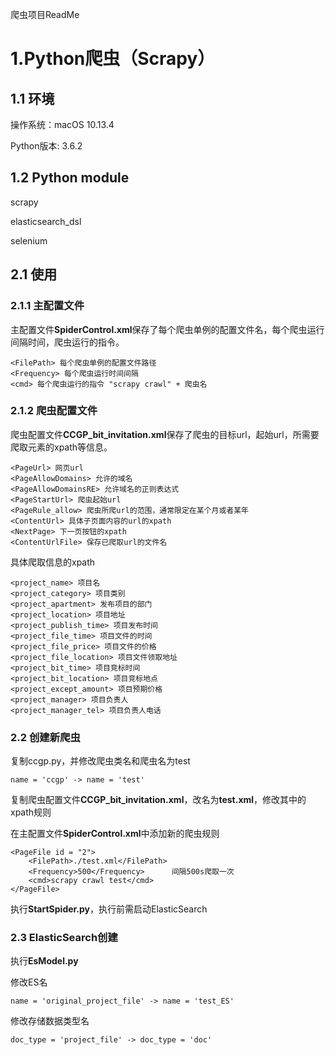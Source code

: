爬虫项目ReadMe

# 1.Python爬虫（Scrapy）
## 1.1 环境

操作系统：macOS 10.13.4

Python版本: 3.6.2

## 1.2 Python module

scrapy

elasticsearch_dsl

selenium

## 2.1 使用
### 2.1.1 主配置文件

主配置文件**SpiderControl.xml**保存了每个爬虫单例的配置文件名，每个爬虫运行间隔时间，爬虫运行的指令。

	<FilePath> 每个爬虫单例的配置文件路径
	<Frequency> 每个爬虫运行时间间隔
	<cmd> 每个爬虫运行的指令 "scrapy crawl" + 爬虫名

### 2.1.2 爬虫配置文件

爬虫配置文件**CCGP\_bit_invitation.xml**保存了爬虫的目标url，起始url，所需要爬取元素的xpath等信息。

	<PageUrl> 网页url
	<PageAllowDomains> 允许的域名
	<PageAllowDomainsRE> 允许域名的正则表达式
	<PageStartUrl> 爬虫起始url
	<PageRule_allow> 爬虫所爬url的范围，通常限定在某个月或者某年
	<ContentUrl> 具体子页面内容的url的xpath
	<NextPage> 下一页按钮的xpath
	<ContentUrlFile> 保存已爬取url的文件名
具体爬取信息的xpath

	<project_name> 项目名
	<project_category> 项目类别
	<project_apartment> 发布项目的部门
	<project_location> 项目地址
	<project_publish_time> 项目发布时间
	<project_file_time> 项目文件的时间
	<project_file_price> 项目文件的价格
	<project_file_location> 项目文件领取地址
	<project_bit_time> 项目竞标时间
	<project_bit_location> 项目竞标地点
	<project_except_amount> 项目预期价格
	<project_manager> 项目负责人
	<project_manager_tel> 项目负责人电话
	
### 2.2 创建新爬虫
	
复制ccgp.py，并修改爬虫类名和爬虫名为test

	name = 'ccgp' -> name = 'test'
复制爬虫配置文件**CCGP\_bit_invitation.xml**，改名为**test.xml**，修改其中的xpath规则
	

在主配置文件**SpiderControl.xml**中添加新的爬虫规则

	<PageFile id = "2">
		<FilePath>./test.xml</FilePath>
		<Frequency>500</Frequency>		间隔500s爬取一次
		<cmd>scrapy crawl test</cmd>
	</PageFile>
	
执行**StartSpider.py**，执行前需启动ElasticSearch

### 2.3 ElasticSearch创建

执行**EsModel.py**

修改ES名
	
	name = 'original_project_file' -> name = 'test_ES'
	
修改存储数据类型名

	doc_type = 'project_file' -> doc_type = 'doc'

